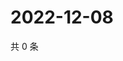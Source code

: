 # 2022-12-08

共 0 条

<!-- BEGIN WEIBO -->
<!-- 最后更新时间 Thu Dec 08 2022 14:18:19 GMT+0800 (China Standard Time) -->

<!-- END WEIBO -->
